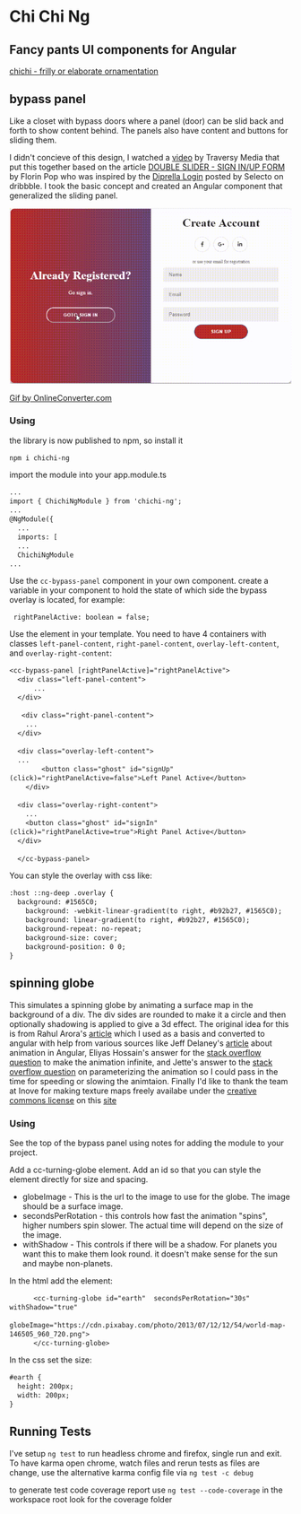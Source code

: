 # Chi Chi Ng

## Fancy pants UI components for Angular

[chichi - frilly or elaborate ornamentation](https://www.merriam-webster.com/dictionary/chichi)  

## bypass panel

Like a closet with bypass doors where a panel (door) can be slid back and forth to show content behind. The panels also have content and buttons for sliding them.

I didn't concieve of this design, I watched a [video](https://www.youtube.com/watch?v=mUdo6w87rh4) by Traversy Media that put this together based on the article [DOUBLE SLIDER - SIGN IN/UP FORM](https://www.florin-pop.com/blog/2019/03/double-slider-sign-in-up-form/) by Florin Pop who was inspired by the [Diprella Login](https://dribbble.com/shots/5311359-Diprella-Login) posted by Selecto on dribbble. I took the basic concept and created an Angular component that generalized the sliding panel.

![Slider Animation](https://github.com/rreganjr/chichi-ng/raw/master/projects/chichi-ng/assets/ccbypasspanel.gif)

[Gif by OnlineConverter.com](https://www.onlineconverter.com/mp4-to-gif)

### Using

the library is now published to npm, so install it

```
npm i chichi-ng
```
import the module into your app.module.ts

```
...
import { ChichiNgModule } from 'chichi-ng';
...
@NgModule({
  ...
  imports: [
  ...
  ChichiNgModule
...
```
Use the `cc-bypass-panel` component in your own component. create a variable in your component to hold the state of which side the bypass overlay is located, for example:
```
 rightPanelActive: boolean = false;
```
Use the element in your template. You need to have 4 containers with classes `left-panel-content`, `right-panel-content`, `overlay-left-content`, and `overlay-right-content`:
```
<cc-bypass-panel [rightPanelActive]="rightPanelActive">
  <div class="left-panel-content">
      ...
  </div>

   <div class="right-panel-content">
    ...
  </div>

  <div class="overlay-left-content">
  ...
		<button class="ghost" id="signUp" (click)="rightPanelActive=false">Left Panel Active</button>
	</div>

  <div class="overlay-right-content">
    ...
    <button class="ghost" id="signIn" (click)="rightPanelActive=true">Right Panel Active</button>
  </div>

  </cc-bypass-panel>
```
You can style the overlay with css like:
```
:host ::ng-deep .overlay {
  background: #1565C0;
	background: -webkit-linear-gradient(to right, #b92b27, #1565C0);
	background: linear-gradient(to right, #b92b27, #1565C0);
	background-repeat: no-repeat;
	background-size: cover;
	background-position: 0 0;
}
```

## spinning globe

This simulates a spinning globe by animating a surface map in the background of a div. The div sides are rounded to make it a circle and then optionally shadowing is applied to give a 3d effect. The original idea for this is from Rahul Arora's [article](https://w3bits.com/css-earth/) which I used as a basis and converted to angular with help from various sources like Jeff Delaney's [article](https://angularfirebase.com/lessons/animation-examples-in-angular-4-3/) about animation in Angular, Eliyas Hossain's answer for the [stack overflow question](https://stackoverflow.com/questions/44535108/how-do-i-perform-infinite-animations-in-angular-2) to make the animation infinite, and Jette's answer to the [stack overflow question](https://stackoverflow.com/questions/50806212/how-to-use-input-parameters-in-angular-6-animation) on parameterizing the animation so I could pass in the time for speeding or slowing the animtaion. Finally I'd like to thank the team at Inove for making texture maps freely availabe under the [creative commons license](https://creativecommons.org/licenses/by/4.0/) on this [site](https://www.solarsystemscope.com/textures/)

### Using

See the top of the bypass panel using notes for adding the module to your project.

Add a cc-turning-globe element. Add an id so that you can style the element directly for size and spacing.

* globeImage - This is the url to the image to use for the globe. The image should be a surface image.
* secondsPerRotation - this controls how fast the animation "spins", higher numbers spin slower. The actual time will depend on the size of the image.
* withShadow - This controls if there will be a shadow. For planets you want this to make them look round. it doesn't make sense for the sun and maybe non-planets.

In the html add the element:
```
      <cc-turning-globe id="earth"  secondsPerRotation="30s" withShadow="true"
        globeImage="https://cdn.pixabay.com/photo/2013/07/12/12/54/world-map-146505_960_720.png">
      </cc-turning-globe>
```

In the css set the size:
```
#earth {
  height: 200px;
  width: 200px;
}

```


## Running Tests

I've setup ```ng test``` to run headless chrome and firefox, single run and exit. To have karma open chrome, watch files and rerun tests as files are change, use the alternative karma config file via ```ng test -c debug```

to generate test code coverage report use ```ng test --code-coverage``` in the workspace root look for the coverage folder 
